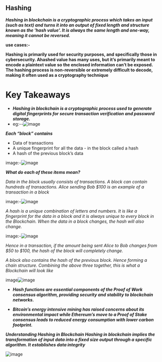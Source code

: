 ## Hashing

***Hashing in blockchain is a cryptographic process which takes an input (such as text) and turns it into an output of fixed length and structure known as the 'hash value'. It is always the same length and one-way, meaning it cannot be reversed.***

**use cases:-**
    
   ****Hashing is primarily used for security purposes, and specifically those in cybersecurity. Ahashed 
     value has many uses, but it’s primarily meant to encode a plaintext value so the enclosed 
    information can’t be exposed. The hashing process is non-reversible or extremely difficult to 
    decode, making it often used as a cryptography technique****

# Key Takeaways

- ***Hashing in blockchain is a cryptographic process used to generate digital fingerprints for secure transaction verification and password storage.***
- eg:--![image](https://github.com/Rjesh2006/Block_chain/assets/143868643/2f7bef4e-81c0-4789-a3af-544cd2783f35)

***Each “block” contains***
- Data of transactions
- A unique fingerprint for all the data - in the block called a hash
- A hash of the previous block’s data


image:-![image](https://github.com/Rjesh2006/Block_chain/assets/143868643/5f3d4aea-8ae3-403b-a808-e0e472984389)



***What do each of these items mean?***

*Data in the block usually consists of transactions. A block can contain hundreds of transactions. Alice sending Bob $100 is an example of a transaction in a block*



image:-![image](https://github.com/Rjesh2006/Block_chain/assets/143868643/df039020-a83a-4ff3-845f-a5530c60913f)



*A hash is a unique combination of letters and numbers. It is like a fingerprint for the data in a block and it is always unique to every block in the Blockchain. When the data in a block changes, the hash will also change.*



image:-![image](https://github.com/Rjesh2006/Block_chain/assets/143868643/d263ebb7-ce72-4657-8062-ff1c95e7a0c3)



*Hence in a transaction, if the amount being sent Alice to Bob changes from $50 to $100, the hash of the block will completely change.*

*A block also contains the hash of the previous block. Hence forming a chain structure. Combining the above three together, this is what a Blockchain will look like*



image![image](https://github.com/Rjesh2006/Block_chain/assets/143868643/cffdef54-8fff-4514-9534-8725d618e61c)




- ***Hash functions are essential components of the Proof of Work consensus algorithm, providing security and stability to blockchain networks.***




- ***Bitcoin’s energy intensive mining has raised concerns about its environmental impact while Ethereum’s move to a Proof of Stake consensus leads to reduced energy consumption with lower carbon footprint.***




***Understanding Hashing in Blockchain
Hashing in blockchain implies the transformation of input data into a fixed size output through a specific algorithm. It establishes data integrity***

![image](https://github.com/Rjesh2006/Block_chain/assets/143868643/abda5d20-9fc1-4ae8-8831-d632d45098ad)


     

     
